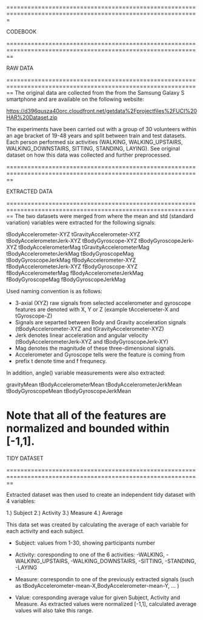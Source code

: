 
=============================================================================================================

CODEBOOK 

==============================================================================================================

RAW DATA

==============================================================================================================
The original data are collected from the from the Samsung Galaxy S smartphone and are 
available on the following website:

https://d396qusza40orc.cloudfront.net/getdata%2Fprojectfiles%2FUCI%20HAR%20Dataset.zip

The experiments have been carried out with a group of 30 volunteers within an age bracket of 19-48 years and
split between train and test datasets. Each person performed six activities (WALKING, WALKING_UPSTAIRS,
WALKING_DOWNSTAIRS, SITTING, STANDING, LAYING). See original dataset on how this data was collected and further
preprocessed.

==============================================================================================================

EXTRACTED DATA

==============================================================================================================
The two datasets were merged from where the mean and std (standard variation) variables were 
extracted for the following signals: 

tBodyAccelerometer-XYZ
tGravityAccelerometer-XYZ
tBodyAccelerometerJerk-XYZ
tBodyGyroscope-XYZ
tBodyGyroscopeJerk-XYZ
tBodyAccelerometerMag
tGravityAccelerometerMag
tBodyAccelerometerJerkMag
tBodyGyroscopeMag
tBodyGyroscopeJerkMag
fBodyAccelerometer-XYZ
fBodyAccelerometerJerk-XYZ
fBodyGyroscope-XYZ
fBodyAccelerometerMag
fBodyAccelerometerJerkMag
fBodyGyroscopeMag
fBodyGyroscopeJerkMag

Used naming convention is as follows:

- 3-axial (XYZ) raw signals from selected accelerometer and gyroscope features are denoted with X, Y or Z 
	(example tAcceleroeter-X and tGyroscope-Z)
- Signals are separted between Body and Gravity acceleration signals (tBodyAccelerometer-XYZ and tGravityAccelerometer-XYZ)
- Jerk denotes linear acceleration and angular velocity (tBodyAccelerometerJerk-XYZ and tBodyGyroscopeJerk-XY)
- Mag denotes the magnitude of these three-dimensional signals.  
- Accelerometer and Gyroscope tells were the feature is coming from
- prefix t denote time and f frequnecy.

In addition, angle() variable measurements were also extracted: 

gravityMean
tBodyAccelerometerMean
tBodyAccelerometerJerkMean
tBodyGyroscopeMean
tBodyGyroscopeJerkMean

Note that all of the features are normalized and bounded within [-1,1].
==============================================================================================================

TIDY DATASET

==============================================================================================================

Extracted dataset was then used to create an independent tidy dataset with 4 variables:

1.) Subject 
2.) Activity
3.) Measure
4.) Average

This data set was created by calculating the average of each variable for each activity and each subject.

- Subject: values from 1-30, showing participants number

- Activity: coresponding to one of the 6 activities:
		-WALKING,
		-WALKING_UPSTAIRS, 
		-WALKING_DOWNSTAIRS, 
		-SITTING, 
  		-STANDING, 
		-LAYING
  
- Measure: correspondin to one of the previously extracted signals 
	(such as tBodyAccelerometer-mean-X,BodyAccelerometer-mean-Y, ... )

- Value: coresponding average value for given Subject, Activity and Measure. As extracted values were 
  	normalized [-1,1], calculated average values will also take this range.
  
  
  
  
  
  

















